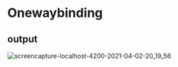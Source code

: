 # Onewaybinding

## output

![screencapture-localhost-4200-2021-04-02-20_19_56](https://user-images.githubusercontent.com/79576987/113505684-119e8d00-955e-11eb-9e92-1a960ccc5e16.png)
